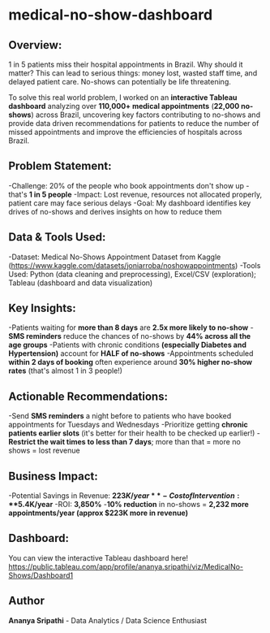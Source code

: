 # medical-no-show-dashboard

## Overview:
1 in 5 patients miss their hospital appointments in Brazil. 
Why should it matter?
This can lead to serious things: money lost, wasted staff time, and delayed patient care. No-shows can potentially be life threatening. 

To solve this real world problem, I worked on an **interactive Tableau dashboard** analyzing over **110,000+ medical appointments** (**22,000 no-shows**) across Brazil, uncovering key factors contributing to no-shows and provide data driven recommendations for patients to reduce the number of missed appointments and improve the efficiencies of hospitals across Brazil. 

## Problem Statement:
-Challenge: 20% of the people who book appointments don't show up - that's **1 in 5 people**
-Impact: Lost revenue, resources not allocated properly, patient care may face serious delays
-Goal: My dashboard identifies key drives of no-shows and derives insights on how to reduce them

## Data & Tools Used:
-Dataset: Medical No-Shows Appointment Dataset from Kaggle (https://www.kaggle.com/datasets/joniarroba/noshowappointments)
-Tools Used: Python (data cleaning and preprocessing), Excel/CSV (exploration); Tableau (dashboard and data visualization)

## Key Insights:
-Patients waiting for **more than 8 days** are **2.5x more likely to no-show**
-**SMS reminders** reduce the chances of no-shows by **44% across all the age groups**
-Patients with chronic conditions **(especially Diabetes and Hypertension)** account for **HALF of no-shows**
-Appointments scheduled **within 2 days of booking** often experience around **30% higher no-show rates** (that's almost 1 in 3 people!)

## Actionable Recommendations:
-Send **SMS reminders** a night before to patients who have booked appointments for Tuesdays and Wednesdays
-Prioritize getting **chronic patients earlier slots** (it's better for their health to be checked up earlier!)
-**Restrict the wait times to less than 7 days**; more than that = more no shows = lost revenue

## Business Impact:
-Potential Savings in Revenue: **$223K/year**
-Cost of Intervention: **$5.4K/year**
-ROI: **3,850%**
-**10% reduction** in no-shows = **2,232 more appointments/year (approx $223K more in revenue)**

## Dashboard:
You can view the interactive Tableau dashboard here! https://public.tableau.com/app/profile/ananya.sripathi/viz/MedicalNo-Shows/Dashboard1

## Author
**Ananya Sripathi** - Data Analytics / Data Science Enthusiast


